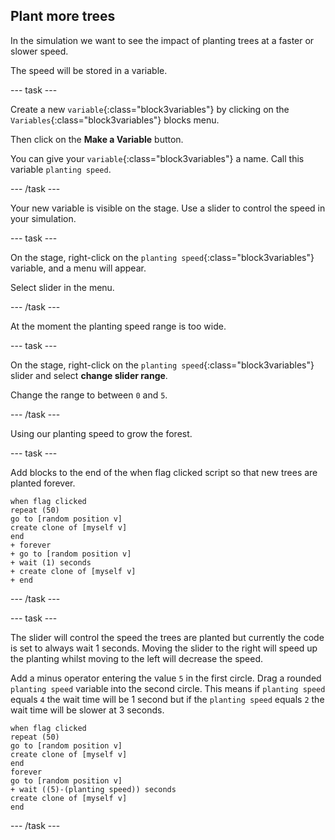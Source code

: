 ## Plant more trees

In the simulation we want to see the impact of planting trees at a faster or slower speed.

The speed will be stored in a variable.

--- task ---

Create a new `variable`{:class="block3variables"} by clicking on the `Variables`{:class="block3variables"} blocks menu.

Then click on the **Make a Variable** button.

You can give your `variable`{:class="block3variables"} a name. Call this variable `planting speed`.

--- /task ---

Your new variable is visible on the stage. Use a slider to control the speed in your simulation.

--- task ---

On the stage, right-click on the `planting speed`{:class="block3variables"} variable, and a menu will appear.

Select slider in the menu.

--- /task ---

At the moment the planting speed range is too wide.

--- task ---

On the stage, right-click on the `planting speed`{:class="block3variables"} slider and select **change slider range**.

Change the range to between `0` and `5`.

--- /task ---

Using our planting speed to grow the forest.

--- task ---

Add blocks to the end of the when flag clicked script so that new trees are planted forever.

```blocks3
when flag clicked
repeat (50)
go to [random position v]
create clone of [myself v]
end
+ forever
+ go to [random position v]
+ wait (1) seconds
+ create clone of [myself v]
+ end
```

--- /task ---

--- task ---

The slider will control the speed the trees are planted but currently the code is set to always wait 1 seconds. Moving the slider to the right will speed up the planting whilst moving to the left will decrease the speed.

Add a minus operator entering the value `5` in the first circle. Drag a rounded `planting speed` variable into the second circle. This means if `planting speed` equals `4` the wait time will be 1 second but if the `planting speed` equals `2` the wait time will be slower at 3 seconds.

```blocks3
when flag clicked
repeat (50)
go to [random position v]
create clone of [myself v]
end
forever
go to [random position v]
+ wait ((5)-(planting speed)) seconds
create clone of [myself v]
end
```

--- /task ---
